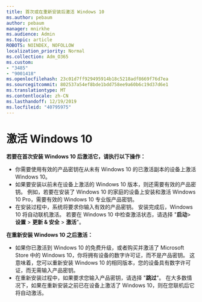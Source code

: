 ```yaml
---
title: 首次或在重新安装后激活 Windows 10
ms.author: pebaum
author: pebaum
manager: mnirkhe
ms.audience: Admin
ms.topic: article
ROBOTS: NOINDEX, NOFOLLOW
localization_priority: Normal
ms.collection: Adm_O365
ms.custom:
- "3485"
- "9001418"
ms.openlocfilehash: 23c01d7ff929495914b18c5218adf8669f76d7ea
ms.sourcegitcommit: 802537a54ef8bde1bdd758ee9a60b6c19d37d6e1
ms.translationtype: MT
ms.contentlocale: zh-CN
ms.lasthandoff: 12/19/2019
ms.locfileid: "40795975"
---
```

# <a name="activate-windows-10"></a>激活 Windows 10

**若要在首次安装 Windows 10 后激活它，请执行以下操作：**

- 你需要使用有效的产品密钥在从未有 Windows 10 的已激活副本的设备上激活 Windows 10。
- 如果要安装以前未在设备上激活的 Windows 10 版本，则还需要有效的产品密钥。 例如，若要在安装了 Windows 10 的家庭的设备上安装和激活 Windows 10 Pro，需要有效的 Windows 10 专业版产品密钥。
- 在安装过程中，系统将要求你输入有效的产品密钥。 安装完成后，Windows 10 将自动联机激活。 若要在 Windows 10 中检查激活状态，请选择 "**启动**> **设置** > **更新 & 安全** > **激活**"。

**在重新安装 Windows 10 之后激活：**

- 如果你已激活到 Windows 10 的免费升级，或者购买并激活了 Microsoft Store 中的 Windows 10，你将拥有设备的数字许可证，而不是产品密钥。 这意味着，您可以重新安装 Windows 10 的相同版本，您的设备具有数字许可证，而无需输入产品密钥。
- 在重新安装过程中，如果要求您输入产品密钥，请选择 "**跳过**"。 在大多数情况下，如果在重新安装之前已在设备上激活了 Windows 10，则在您联机后它将自动激活。
